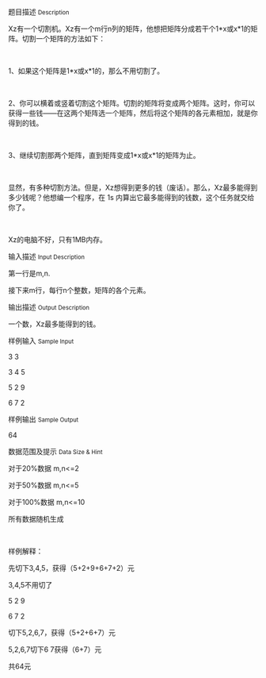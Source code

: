 <div class="panel panel-default">
<div class="area-title">
<span>
题目描述
<small>Description</small>
</span></div>
<div class="panel-body">

<p>Xz有一个切割机。Xz有一个m行n列的矩阵，他想把矩阵分成若干个1*x或x*1的矩阵。切割一个矩阵的方法如下：</p><p><br></p><p>1、如果这个矩阵是1*x或x*1的，那么<span style="">不用</span>切割了。</p><p><br></p><p>2、你可以<span style="">横着或竖着</span>切割这个矩阵。切割的矩阵将变成两个矩阵。这时，你可以获得一些钱——在这两个矩阵选一个矩阵，然后将这个矩阵的<span style="">各元素</span>相加，就是你得到的钱。</p><p><br></p><p>3、继续切割那两个矩阵，直到矩阵变成1*x或x*1的矩阵为止。</p><p><br></p><p>显然，有多种切割方法。但是，Xz想得到更多的钱（废话）。那么，Xz<span style="">最多</span>能得到多少钱呢？他想编一个程序，在 1s 内算出它最多能得到的钱数，这个任务就交给你了。</p><p><br></p><p>Xz的电脑不好，只有1MB内存。</p>

</div>
</div>

<div class="panel panel-default">
<div class="area-title">
<span>
输入描述
<small>Input Description</small>
</span></div>
<div class="panel-body">
<p>第一行是m,n.</p><p>接下来m行，每行n个整数，矩阵的各个元素。</p>

</div>
</div>
<div  class="panel panel-default">
<div class="area-title">
<span>
输出描述
<small>Output Description</small>
</span></div>
<div class="panel-body">

<p>一个数，Xz最多能得到的钱。</p>

</div>
</div>


<div class="panel panel-default">
<div class="area-title">
<span>
样例输入
<small>Sample Input</small>
</span></div>
<div class="panel-body">
<p>3 3</p><p>3 4 5</p><p>5 2 9</p><p>6 7 2</p>

</div>
</div>

<div class="panel panel-default">
<div class="area-title">
<span>
样例输出
<small>Sample Output</small>
</span></div>
<div class="panel-body">
<p>64</p>

</div>
</div>

<div class="panel panel-default">
<div class="area-title">
<span>
数据范围及提示
<small>Data Size & Hint</small>
</span></div>
<div class="panel-body">
<p>对于20%数据 m,n&lt;=2</p><p>对于50%数据 m,n&lt;=5</p><p>对于100%数据 m,n&lt;=10</p><p>所有数据随机生成</p><p><br></p><p><span style="">样例解释：</span></p><p><span style="">先切下3,4,5，获得（5+2+9+6+7+2）元</span></p><p><span style="">3,4,5不用切了</span></p><p><span style="">5 2 9</span></p><p><span style="">6 7 2</span></p><p><span style="">切下5,2,6,7，获得（5+2+6+7）元</span></p><p><span style="">5,2,6,7切下6 7获得（6+7）元</span></p><p><span style="">共64元</span></p>
</div>
</div>